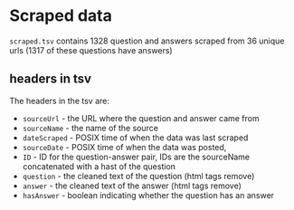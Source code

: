 # Scraped data

`scraped.tsv` contains 1328 question and answers scraped from 36 unique urls (1317 of these questions have answers)

## headers in tsv
The headers in the tsv are:

- `sourceUrl` - the URL where the question and answer came from
- `sourceName` - the name of the source
- `dateScraped` - POSIX time of when the data was last scraped
- `sourceDate` - POSIX time of when the data was posted,
- `ID` - ID for the question-answer pair, IDs are the sourceName concatenated with a hast of the question
- `question` - the cleaned text of the question (html tags remove)
- `answer` - the cleaned text of the answer (html tags remove)
- `hasAnswer` - boolean indicating whether the question has an answer

